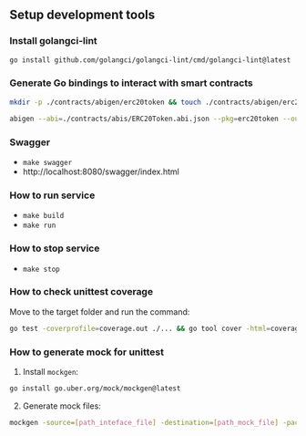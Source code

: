 ## Setup development tools

### Install golangci-lint
```bash
go install github.com/golangci/golangci-lint/cmd/golangci-lint@latest
```

### Generate Go bindings to interact with smart contracts
```bash
mkdir -p ./contracts/abigen/erc20token && touch ./contracts/abigen/erc20token/ERC20Token.go

abigen --abi=./contracts/abis/ERC20Token.abi.json --pkg=erc20token --out=./contracts/abigen/erc20token/ERC20Token.go
```

### Swagger
- `make swagger`
- http://localhost:8080/swagger/index.html

### How to run service
- `make build`
- `make run`

### How to stop service
- `make stop`

### How to check unittest coverage
Move to the target folder and run the command:

```bash
go test -coverprofile=coverage.out ./... && go tool cover -html=coverage.out
```

### How to generate mock for unittest
1. Install `mockgen`:
```bash
go install go.uber.org/mock/mockgen@latest
```
2. Generate mock files:
```bash
mockgen -source=[path_inteface_file] -destination=[path_mock_file] -package=mocks
```  





